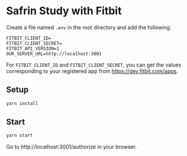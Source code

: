 # Safrin Study with Fitbit

Create a file named `.env` in the root directory and add the following:

```
FITBIT_CLIENT_ID=
FITBIT_CLIENT_SECRET=
FITBIT_API_VERSION=1
OUR_SERVER_URL=http://localhost:3001
```

For `FITBIT_CLIENT_ID` and `FITBIT_CLIENT_SECRET`, you can get the values corresponding to your registered app from https://dev.fitbit.com/apps.

## Setup

```bash
yarn install
```

## Start

```bash
yarn start
```

Go to http://localhost:3001/authorize in your browser.
